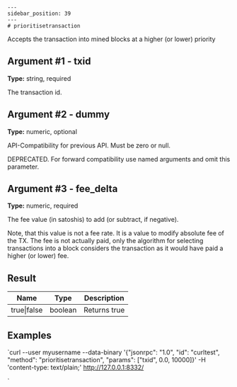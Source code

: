 
    ---
    sidebar_position: 39
    ---
    # prioritisetransaction

Accepts the transaction into mined blocks at a higher (or lower) priority

## Argument #1 - txid

**Type:** string, required

The transaction id.

## Argument #2 - dummy

**Type:** numeric, optional

API-Compatibility for previous API. Must be zero or null.

DEPRECATED. For forward compatibility use named arguments and omit this parameter.

## Argument #3 - fee\_delta

**Type:** numeric, required

The fee value (in satoshis) to add (or subtract, if negative).

Note, that this value is not a fee rate. It is a value to modify absolute fee of the TX. The fee is not actually paid, only the algorithm for selecting transactions into a block considers the transaction as it would have paid a higher (or lower) fee.

## Result

| Name        | Type    | Description  |
| ----------- | ------- | ------------ |
| true\|false | boolean | Returns true |

## Examples

`curl --user myusername --data-binary '{"jsonrpc": "1.0", "id": "curltest", "method": "prioritisetransaction", "params": ["txid", 0.0, 10000]}' -H 'content-type: text/plain;' http://127.0.0.1:8332/

`